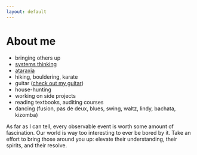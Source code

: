 ```yaml
---
layout: default
---
```


# [](#header-1)About me

- bringing others up
- [systems thinking][symsys-stanford]
- [ataraxia][ataraxia-wiki]
- hiking, bouldering, karate
- guitar ([check out my guitar][my-guitar])
- house-hunting
- working on side projects
- reading textbooks, auditing courses
- dancing (fusion, pas de deux, blues, swing, waltz, lindy, bachata, kizomba)


As far as I can tell, every observable event is worth some amount of
fascination. Our world is way too interesting to ever be bored by it.
Take an effort to bring those around you up: elevate their understanding,
their spirits, and their resolve.

[ataraxia-wiki]: https://en.wikipedia.org/wiki/Ataraxia
[symsys-stanford]: https://symsys.stanford.edu
[my-guitar]: http://www.portlandguitar.com/OM%202.13.60.Gallery.html

